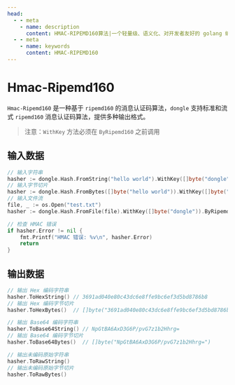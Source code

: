 ```yaml
---
head:
  - - meta
    - name: description
      content: HMAC-RIPEMD160算法|一个轻量级、语义化、对开发者友好的 golang 编码&密码库
  - - meta
    - name: keywords
      content: HMAC-RIPEMD160
---
```


# Hmac-Ripemd160

`Hmac-Ripemd160` 是一种基于 `ripemd160` 的消息认证码算法，`dongle` 支持标准和流式 `ripemd160` 消息认证码算法，提供多种输出格式。

> 注意：`WithKey` 方法必须在 `ByRipemd160` 之前调用

## 输入数据

```go
// 输入字符串
hasher := dongle.Hash.FromString("hello world").WithKey([]byte("dongle")).ByRipemd160()
// 输入字节切片
hasher := dongle.Hash.FromBytes([]byte("hello world")).WithKey([]byte("dongle")).ByRipemd160()
// 输入文件流
file, _ := os.Open("test.txt")
hasher := dongle.Hash.FromFile(file).WithKey([]byte("dongle")).ByRipemd160()

// 检查 HMAC 错误
if hasher.Error != nil {
	fmt.Printf("HMAC 错误: %v\n", hasher.Error)
	return
}
```

## 输出数据

```go
// 输出 Hex 编码字符串
hasher.ToHexString() // 3691ad040e80c43dc6e8ffe9bc6ef3d5bd8786b8
// 输出 Hex 编码字节切片
hasher.ToHexBytes()  // []byte("3691ad040e80c43dc6e8ffe9bc6ef3d5bd8786b8")

// 输出 Base64 编码字符串
hasher.ToBase64String() // NpGtBA6AxD3G6P/pvG7z1b2Hhrg=
// 输出 Base64 编码字节切片
hasher.ToBase64Bytes()  // []byte("NpGtBA6AxD3G6P/pvG7z1b2Hhrg=")

// 输出未编码原始字符串
hasher.ToRawString()
// 输出未编码原始字节切片
hasher.ToRawBytes()
```
